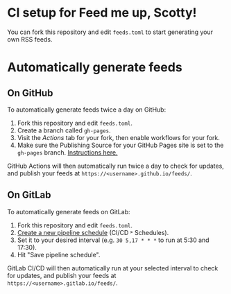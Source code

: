# CI setup for Feed me up, Scotty!

You can fork this repository and edit `feeds.toml` to start generating your own
RSS feeds.

# Automatically generate feeds

## On GitHub

To automatically generate feeds twice a day on GitHub:

1. Fork this repository and edit `feeds.toml`.
2. Create a branch called `gh-pages`.
3. Visit the _Actions_ tab for your fork, then enable workflows for your fork.
4. Make sure the Publishing Source for your GitHub Pages site is set to the
   `gh-pages` branch.
   [Instructions here.](https://docs.github.com/en/pages/getting-started-with-github-pages/configuring-a-publishing-source-for-your-github-pages-site)

GitHub Actions will then automatically run twice a day to check for updates,
and publish your feeds at `https://<username>.github.io/feeds/`.

## On GitLab

To automatically generate feeds on GitLab:

1. Fork this repository and edit `feeds.toml`.
2. [Create a new pipeline schedule](./-/pipeline_schedules/new) (CI/CD ˃
   Schedules).
3. Set it to your desired interval (e.g. `30 5,17 * * *` to run at 5:30 and
   17:30).
4. Hit "Save pipeline schedule".

GitLab CI/CD will then automatically run at your selected interval to check for
updates, and publish your feeds at `https://<username>.gitlab.io/feeds/`.
